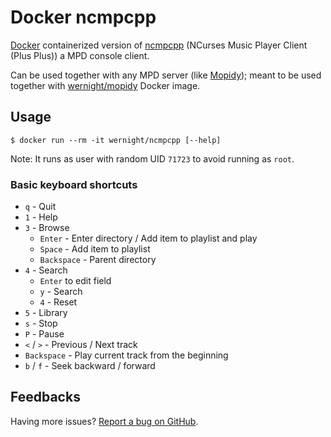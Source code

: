 Docker ncmpcpp
==============

[Docker](https://docs.docker.com/installation/) containerized version of [ncmpcpp](http://ncmpcpp.rybczak.net/screenshots.php) (NCurses Music Player Client (Plus Plus)) a MPD console client.

Can be used together with any MPD server (like [Mopidy](https://www.mopidy.com/)); meant to be used together with [wernight/mopidy](https://registry.hub.docker.com/u/wernight/mopidy/) Docker image.


Usage
-----

    $ docker run --rm -it wernight/ncmpcpp [--help]

Note: It runs as user with random UID `71723` to avoid running as `root`.


### Basic keyboard shortcuts

  * `q` - Quit
  * `1` - Help
  * `3` - Browse
      * `Enter` - Enter directory / Add item to playlist and play
      * `Space` - Add item to playlist
      * `Backspace` - Parent directory
  * `4` - Search
      * `Enter` to edit field
      * `y` - Search
      * `4` - Reset
  * `5` - Library
  * `s` - Stop
  * `P` - Pause
  * `<` / `>` - Previous / Next track
  * `Backspace` - Play current track from the beginning
  * `b` / `f` - Seek backward / forward


Feedbacks
---------

Having more issues? [Report a bug on GitHub](https://github.com/wernight/docker-ncmpcpp/issues).
